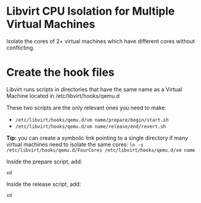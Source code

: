 # Libvirt CPU Isolation for Multiple Virtual Machines
Isolate the cores of 2+ virtual machines which have different cores without conflicting.

# Create the hook files
Libvirt runs scripts in directories that have the same name as a Virtual Machine located in /etc/libvirt/hooks/qemu.d 

These two scripts are the only relevant ones you need to make:
* `/etc/libvirt/hooks/qemu.d/vm name/prepare/begin/start.sh`
* `/etc/libvirt/hooks/qemu.d/vm name/release/end/revert.sh`

**Tip:** you can create a symbolic link pointing to a single directory if many virtual machines need to isolate the same cores:
`ln -s /etc/libvirt/hooks/qemu.d/FourCores /etc/libvirt/hooks/qemu.d/vm name`

Inside the prepare script, add:
```
xd
```

Inside the release script, add:
```
xd
```
